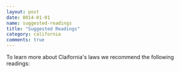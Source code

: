 ```yaml
---
layout: post
date: 0014-01-01
name: suggested-readings
title: "Suggested Readings"
category: california
comments: true
---
```


To learn more about Claifornia's laws we recommend the following readings: 
